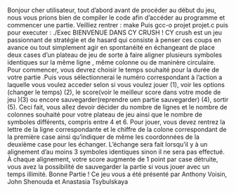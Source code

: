 Bonjour cher utilisateur, tout d’abord avant de procéder au début du jeu, nous vous prions bien de compiler le code afin d’accéder au programme et commencer une partie.
Veilliez rentrer : make Puis gcc-o projet projet.c puis pour executer : ./Exec
BIENVENUE DANS CY CRUSH !
CY crush est un jeu passionnant de stratégie et de hasard qui consiste à penser ces coups en avance ou tout simplement agir en spontanéité en échangeant de place deux cases d’un 
plateau de jeu de sorte à faire aligner plusieurs symboles identiques sur la même ligne , même colonne ou de maninère circulaire.
Pour commencer, vous devrez choisir le temps souhaité pour la durée de votre partie .Puis vous sélectionnerai le numéro correspondant à l’action a laquelle vous voulez acceder
selon si vous voulez jouer (1), voir les options (changer le temps) (2), le score(voir le meilleur score dans votre mode de jeu )(3) ou encore sauvegarder(reprendre uen partie sauvegarder)
(4), sortir (5).
Ceci fait, vous allez devoir décider du nombre de lignes et le nombre de colonnes souhaité pour votre plateau de jeu ainsi que le nombre de symboles différents, compris entre 4 et 6.
Pour jouer, vous devez rentrez la lettre de la ligne correspondante et le chiffre de la colone correspondant de la première case ainsi qu’indiquer de même les coordonnées de la 
deuxième case pour les échanger. L’échange sera fait lorsqu’il y à un alignement d’au moins 3 symboles identiques sinon il ne sera pas effectué.
À chaque alignement, votre score augmente de 1 point par case détruite, vous avez la possibilité de sauvegarder la partie si vous jouer avec un temps illimité.
Bonne Partie !
Ce jeu vous a été présenté par Anthony Voisin, John Shenouda et Anastasia Tsybulskaya  
